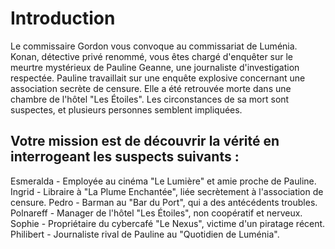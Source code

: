 # Introduction

Le commissaire Gordon vous convoque au commissariat de Luménia. Konan, détective privé renommé, vous êtes chargé d'enquêter sur le meurtre mystérieux de Pauline Geanne, une journaliste d'investigation respectée. Pauline travaillait sur une enquête explosive concernant une association secrète de censure. Elle a été retrouvée morte dans une chambre de l'hôtel "Les Étoiles". Les circonstances de sa mort sont suspectes, et plusieurs personnes semblent impliquées.

## Votre mission est de découvrir la vérité en interrogeant les suspects suivants :

Esmeralda - Employée au cinéma "Le Lumière" et amie proche de Pauline.
Ingrid - Libraire à "La Plume Enchantée", liée secrètement à l'association de censure.
Pedro - Barman au "Bar du Port", qui a des antécédents troubles.
Polnareff - Manager de l'hôtel "Les Étoiles", non coopératif et nerveux.
Sophie - Propriétaire du cybercafé "Le Nexus", victime d'un piratage récent.
Philibert - Journaliste rival de Pauline au "Quotidien de Luménia".
